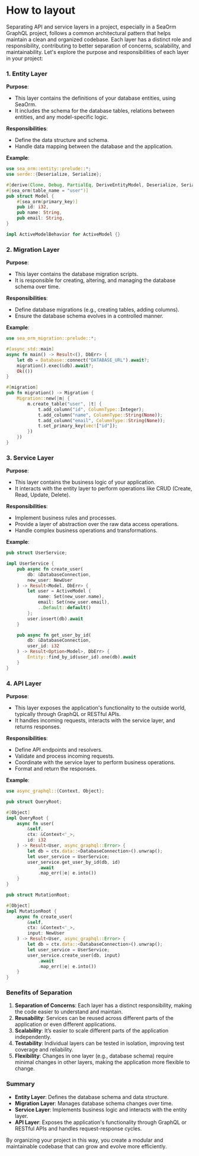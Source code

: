 # How to layout

Separating API and service layers in a project, especially in a SeaOrm GraphQL project, follows a common architectural pattern that helps maintain a clean and organized codebase. Each layer has a distinct role and responsibility, contributing to better separation of concerns, scalability, and maintainability. Let's explore the purpose and responsibilities of each layer in your project:

### 1. Entity Layer

**Purpose**: 
- This layer contains the definitions of your database entities, using SeaOrm.
- It includes the schema for the database tables, relations between entities, and any model-specific logic.

**Responsibilities**:
- Define the data structure and schema.
- Handle data mapping between the database and the application.

**Example**:
```rust
use sea_orm::entity::prelude::*;
use serde::{Deserialize, Serialize};

#[derive(Clone, Debug, PartialEq, DeriveEntityModel, Deserialize, Serialize)]
#[sea_orm(table_name = "user")]
pub struct Model {
    #[sea_orm(primary_key)]
    pub id: i32,
    pub name: String,
    pub email: String,
}

impl ActiveModelBehavior for ActiveModel {}
```

### 2. Migration Layer

**Purpose**: 
- This layer contains the database migration scripts.
- It is responsible for creating, altering, and managing the database schema over time.

**Responsibilities**:
- Define database migrations (e.g., creating tables, adding columns).
- Ensure the database schema evolves in a controlled manner.

**Example**:
```rust
use sea_orm_migration::prelude::*;

#[async_std::main]
async fn main() -> Result<(), DbErr> {
    let db = Database::connect("DATABASE_URL").await?;
    migration().exec(&db).await?;
    Ok(())
}

#[migration]
pub fn migration() -> Migration {
    Migration::new(|m| {
        m.create_table("user", |t| {
            t.add_column("id", ColumnType::Integer);
            t.add_column("name", ColumnType::String(None));
            t.add_column("email", ColumnType::String(None));
            t.set_primary_key(vec!["id"]);
        })
    })
}
```

### 3. Service Layer

**Purpose**: 
- This layer contains the business logic of your application.
- It interacts with the entity layer to perform operations like CRUD (Create, Read, Update, Delete).

**Responsibilities**:
- Implement business rules and processes.
- Provide a layer of abstraction over the raw data access operations.
- Handle complex business operations and transformations.

**Example**:
```rust
pub struct UserService;

impl UserService {
    pub async fn create_user(
        db: &DatabaseConnection, 
        new_user: NewUser
    ) -> Result<Model, DbErr> {
        let user = ActiveModel {
            name: Set(new_user.name),
            email: Set(new_user.email),
            ..Default::default()
        };
        user.insert(db).await
    }

    pub async fn get_user_by_id(
        db: &DatabaseConnection, 
        user_id: i32
    ) -> Result<Option<Model>, DbErr> {
        Entity::find_by_id(user_id).one(db).await
    }
}
```

### 4. API Layer

**Purpose**: 
- This layer exposes the application's functionality to the outside world, typically through GraphQL or RESTful APIs.
- It handles incoming requests, interacts with the service layer, and returns responses.

**Responsibilities**:
- Define API endpoints and resolvers.
- Validate and process incoming requests.
- Coordinate with the service layer to perform business operations.
- Format and return the responses.

**Example**:
```rust
use async_graphql::{Context, Object};

pub struct QueryRoot;

#[Object]
impl QueryRoot {
    async fn user(
        &self, 
        ctx: &Context<'_>, 
        id: i32
    ) -> Result<User, async_graphql::Error> {
        let db = ctx.data::<DatabaseConnection>().unwrap();
        let user_service = UserService;
        user_service.get_user_by_id(db, id)
            .await
            .map_err(|e| e.into())
    }
}

pub struct MutationRoot;

#[Object]
impl MutationRoot {
    async fn create_user(
        &self, 
        ctx: &Context<'_>, 
        input: NewUser
    ) -> Result<User, async_graphql::Error> {
        let db = ctx.data::<DatabaseConnection>().unwrap();
        let user_service = UserService;
        user_service.create_user(db, input)
            .await
            .map_err(|e| e.into())
    }
}
```

### Benefits of Separation

1. **Separation of Concerns**: Each layer has a distinct responsibility, making the code easier to understand and maintain.
2. **Reusability**: Services can be reused across different parts of the application or even different applications.
3. **Scalability**: It’s easier to scale different parts of the application independently.
4. **Testability**: Individual layers can be tested in isolation, improving test coverage and reliability.
5. **Flexibility**: Changes in one layer (e.g., database schema) require minimal changes in other layers, making the application more flexible to change.

### Summary

- **Entity Layer**: Defines the database schema and data structure.
- **Migration Layer**: Manages database schema changes over time.
- **Service Layer**: Implements business logic and interacts with the entity layer.
- **API Layer**: Exposes the application's functionality through GraphQL or RESTful APIs and handles request-response cycles.

By organizing your project in this way, you create a modular and maintainable codebase that can grow and evolve more efficiently.
